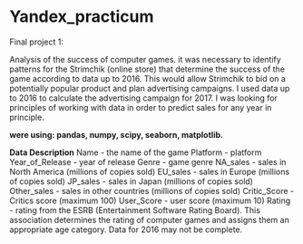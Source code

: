 # Yandex_practicum

Final project 1:

Analysis of the success of computer games.
it was necessary to identify patterns for the Strimchik (online store) that determine the success of the game according to data up to 2016. 
This would allow Strimchik to bid on a potentially popular product and plan advertising campaigns.
I used data up to 2016 to calculate the advertising campaign for 2017. I was looking for principles of working with data in order to predict sales for any year in principle.

**were using: pandas, numpy, scipy, seaborn, matplotlib.**

**Data Description**
Name - the name of the game
Platform - platform
Year_of_Release - year of release
Genre - game genre
NA_sales - sales in North America (millions of copies sold)
EU_sales - sales in Europe (millions of copies sold)
JP_sales - sales in Japan (millions of copies sold)
Other_sales - sales in other countries (millions of copies sold)
Critic_Score - Critics score (maximum 100)
User_Score - user score (maximum 10)
Rating - rating from the ESRB (Entertainment Software Rating Board). This association determines the rating of computer games and assigns them an appropriate age category.
Data for 2016 may not be complete.
